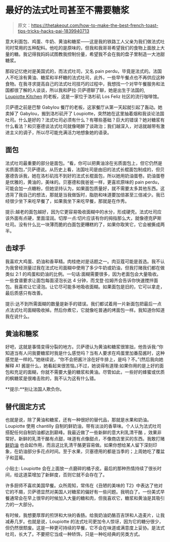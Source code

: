 # 最好的法式吐司甚至不需要糖浆

> 原文：<https://thetakeout.com/how-to-make-the-best-french-toast-tips-tricks-hacks-pai-1839940713>

意大利面包、鸡蛋、牛奶、黄油和糖浆——这是我的铁路工人父亲为我们做法式吐司时常用的五种配料。他吃的是原味的，但我和我哥哥希望我们的食物上面放上大量的糖。我记得我妈妈试图教我控制份量，希望我不会在我的盘子里制造一大池甜糖浆。



那段记忆绝对是美国式的，而法式吐司，又名 pain perdu，毕竟是法式的。法国人不吃涂有黄油、糖浆和半杯糖的法式吐司，此外，一些早午餐点也不再供应这种食物。在我寻求提高自己的法式吐司技巧的过程中，我想找一个对早午餐服务和法国都很了解的人谈谈，所以我和萨拉·贝萨德聊了聊，她是出生于法国的, [Loupiotte Kitchen](https://www.loupiottekitchen.com/) 的老板，这是一家位于洛杉矶 Los Feliz 社区的流行咖啡馆。

贝萨德之前是巴黎 Gabylou 餐厅的老板，这家餐厅从第一天起就引起了轰动。她卖掉了 Gabylou，搬到洛杉矶开了 Loupiotte，突然她在这里抽着烟和我谈论法国吐司。什么是好的？法式吐司必须有什么？有哪些基础？巨大的错误？她对糖浆有什么看法？和贝塞德谈法式吐司就像喝醉了谈政治；我们越深入，对话就越带有激进主义的调子，所以尽可能充满活力地想象她的语录。

## **面包**

法式吐司最重要的部分是面包。“看，你可以把黄油涂在劣质面包上，但它仍然是劣质面包，”贝萨德说。从历史上看，法国吐司是由旧的法式长棍面包制成的，但贝塞德告诉我，她在洛杉矶找不到好的法式长棍面包，所以她用奶油蛋卷。奶油蛋卷是优雅的，黄油的，美味的。贝塞德和我爸爸一样，更喜欢原味的 pain perdu，可能会加一点糖粉，但她坚持认为，如果面包质量好，就不需要太多其他东西。这违背了我自己的想法，那就是当我做饭时，脂肪和味道要加倍甚至三倍减少。我已经很少坐下来吃早餐了，如果我坐下来吃早餐，那就是在作秀。

提示:越老的面包越好，因为它更容易吸收面糊中的水分，形成硬壳。法式吐司应该外面有点硬，里面湿润。切厚一点:切片应该有你的拇指那么大，就像德克萨斯吐司。没有什么比一块薄而脆的白面包更糟糕的了，如果你取笑它，它会被撕成两半。

## **击球手**

我喜欢大鸡蛋、奶油和香草精。肉桂绝对是话题之一。肉豆蔻可能是首选。我不认为我曾经测量过我在法式吐司面糊中使用了多少牛奶或奶油，但我打赌我们都在做类似 2:1 的鸡蛋和奶油的比例。一句话:面糊需要很多，因为老面包会大量吸收。一些食谱要求让面包每面浸泡长达 4 分钟，而戈登·拉姆齐会告诉你快速搅拌面包。我喜欢让它浸泡。让它尽可能多地吸收面糊。如果面包是旧的，它可以拿走，最后质感只有改善。

提示:达不到所需面糊的数量是新手的错误。我们都试着用一片新面包把最后一点点法式吐司面糊吸收掉。然后你煮它，它就像吃普通的烤面包一样。我知道你知道我在说什么。

## **黄油和糖浆**

好吧，这就是事情变得分裂的地方。贝萨德认为黄油和糖浆很笨拙，他告诉我:“你知道当有人问我要糖浆时我是什么感觉吗？当有人要求在鸡蛋里加番茄酱时，这种感觉是一样的。”她继续说，“你不会把酱汁涂在好牛排上，是吗？不。”(然后我向她解释 A1 酱是什么，她看起来很苦恼。)不过，她说得有道理:如果你用的是上好的面包和充足的面糊，你就不需要大量的糖浆和黄油。尽管如此，一些好的蜂蜜或优质的枫糖浆是很难击败的，我不认为这有什么错。

**提示:**别让法国人欺负你。

## **替代固定方式**

也就是说，除了黄油和糖浆，还有一种很好的替代品，那就是水果和奶油。Loupiotte 使用 chantilly 自制的鲜奶油，带有淡淡的香草味。个人认为法式吐司搭配任何自制奶油都达到巅峰。我最近做了一些新鲜的意大利乳清干酪 ，效果非常好。新鲜的乳清干酪有点甜，味道有点像甜点，不像商店里买的东西。我敢打赌 [鲜奶油](https://thetakeout.com/recipe-creme-fraiche-1827852314) 也会起作用，而且这比乳清干酪更容易做。如果你想给某人留下深刻印象，在奶油部分多花点时间。至于水果，贝塞德用的都是当季的；上周她吃了覆盆子和蓝莓。

小贴士: Loupiotte 会在上面放一点磨碎的橘子皮。最后的那种热情持续了很长时间，给这道菜增加了新鲜度，否则它就不会存在了。

许多厨师不喜欢美国早餐。众所周知，常伟在《丑陋的美味的 T2》中表达了他对它的不屑，贝萨德显然对美国人对糖浆的偏好有一些问题。我明白了。一份美式早餐通常会在早上很早的时候加入大量的糖和肉，但我喜欢它，糖浆和黄油是其吸引力的一大部分。

有时候，我想要厚厚的煎饼和大块的香肠。给我奶油奶酪百吉饼和人造麦片，让我减寿几岁。也就是说，Loupiotte 的法式吐司更加令人惊讶，因为它的糖分很少，但仍然很颓废。这是一种更可持续的早餐，它不会在味道或满意度上妥协。是法式吐司，长大了。不要把它当成一种矫饰，只是一种吃经典的另类方式。